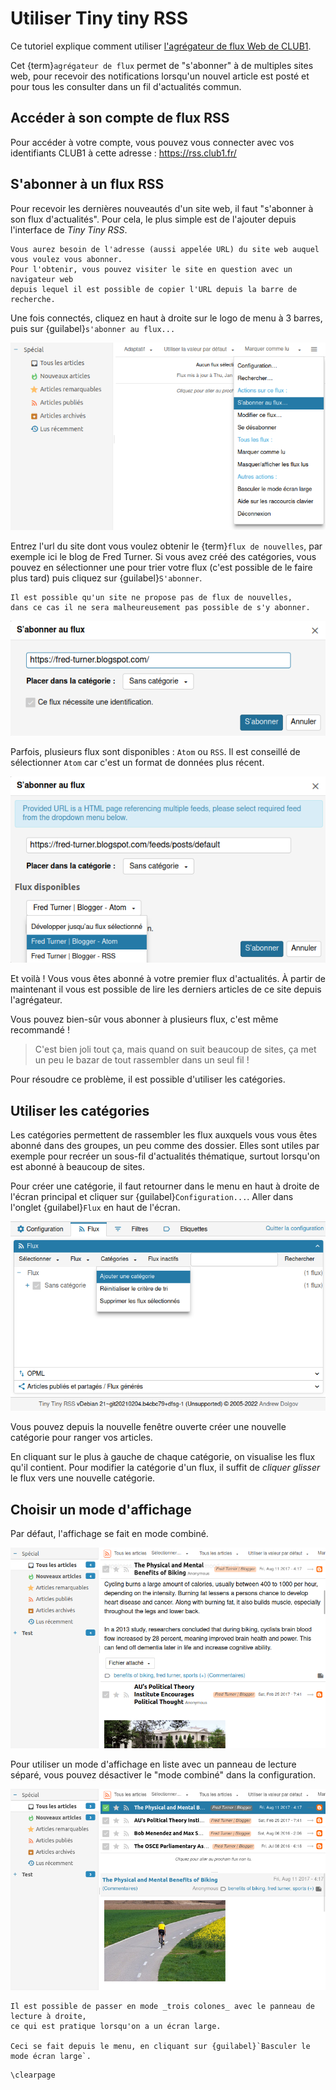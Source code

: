 Utiliser Tiny tiny RSS
======================

Ce tutoriel explique comment utiliser [l'agrégateur de flux Web de CLUB1](/services/rss.md).

Cet {term}`agrégateur de flux` permet de "s'abonner" à de multiples sites web,
pour recevoir des notifications lorsqu'un nouvel article est posté
et pour tous les consulter dans un fil d'actualités commun.

Accéder à son compte de flux RSS
--------------------------------

Pour accéder à votre compte, vous pouvez vous connecter avec vos identifiants CLUB1 à cette adresse : <https://rss.club1.fr/>

S'abonner à un flux RSS
-----------------------

Pour recevoir les dernières nouveautés d'un site web, il faut "s'abonner à son flux d'actualités".
Pour cela, le plus simple est de l'ajouter depuis l'interface de _Tiny Tiny RSS_.

```{note}
Vous aurez besoin de l'adresse (aussi appelée URL) du site web auquel vous voulez vous abonner.
Pour l'obtenir, vous pouvez visiter le site en question avec un navigateur web
depuis lequel il est possible de copier l'URL depuis la barre de recherche.
```

Une fois connectés, cliquez en haut à droite sur le logo de menu à 3 barres, puis sur {guilabel}`s'abonner au flux...`

![visualisation du menu](flux-rss/capture_1.png)

Entrez l'url du site dont vous voulez obtenir le {term}`flux de nouvelles`, par exemple ici le blog de Fred Turner.
Si vous avez créé des catégories, vous pouvez en sélectionner une pour trier votre flux (c'est possible de le faire plus tard)
puis cliquez sur {guilabel}`S'abonner`.

```{warning}
Il est possible qu'un site ne propose pas de flux de nouvelles,
dans ce cas il ne sera malheureusement pas possible de s'y abonner.
```

![lien vers site](flux-rss/capture_2.png)

Parfois, plusieurs flux sont disponibles : `Atom` ou `RSS`.
Il est conseillé de sélectionner `Atom` car c'est un format de données plus récent.

![Atom vs RSS](flux-rss/capture_3.png)

Et voilà ! Vous vous êtes abonné à votre premier flux d'actualités.
À partir de maintenant il vous est possible de lire les derniers articles de ce site depuis l'agrégateur.

Vous pouvez bien-sûr vous abonner à plusieurs flux, c'est même recommandé !

> C'est bien joli tout ça, mais quand on suit beaucoup de sites,
> ça met un peu le bazar de tout rassembler dans un seul fil !

Pour résoudre ce problème, il est possible d'utiliser les catégories.

Utiliser les catégories
-----------------------

Les catégories permettent de rassembler les flux auxquels vous vous êtes abonné dans des groupes, un peu comme des dossier.
Elles sont utiles par exemple pour recréer un sous-fil d'actualités thématique,
surtout lorsqu'on est abonné à beaucoup de sites.

Pour créer une catégorie, il faut retourner dans le menu en haut à droite de l'écran principal
et cliquer sur {guilabel}`Configuration...`.
Aller dans l'onglet {guilabel}`Flux` en haut de l'écran.

![Config catégories 1](flux-rss/capture_4.png)

Vous pouvez depuis la nouvelle fenêtre ouverte créer une nouvelle catégorie pour ranger vos articles.

En cliquant sur le plus à gauche de chaque catégorie, on visualise les flux qu'il contient.
Pour modifier la catégorie d'un flux, il suffit de *cliquer glisser* le flux vers une nouvelle catégorie.

Choisir un mode d'affichage
---------------------------

Par défaut, l'affichage se fait en mode combiné.

![Mode d'affichage combiné](flux-rss/capture_5.png)

Pour utiliser un mode d'affichage en liste avec un panneau de lecture séparé,
vous pouvez désactiver le "mode combiné" dans la configuration.

![Mode d'affichage en liste](flux-rss/capture_6.png)

```{tip}
Il est possible de passer en mode _trois colones_ avec le panneau de lecture à droite,
ce qui est pratique lorsqu'on a un écran large.

Ceci se fait depuis le menu, en cliquant sur {guilabel}`Basculer le mode écran large`.
```


```{raw} latex
\clearpage
```
